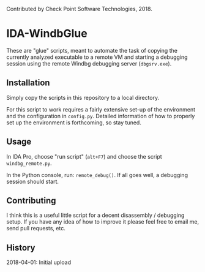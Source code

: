 Contributed by Check Point Software Technologies, 2018.

# IDA-WindbGlue

These are "glue" scripts, meant to automate the task of copying the currently analyzed executable to a remote VM and starting a debugging session using the remote Windbg debugging server (`dbgsrv.exe`).

## Installation

Simply copy the scripts in this repository to a local directory.

For this script to work requires a fairly extensive set-up of the environment and the configuration in `config.py`. Detailed information of how to properly set up the environment is forthcoming, so stay tuned. 

## Usage

In IDA Pro, choose "run script" (`alt+F7`) and choose the script `windbg_remote.py`.

In the Python console, run: `remote_debug()`. If all goes well, a debugging session should start.

## Contributing

I think this is a useful little script for a decent disassembly / debugging setup. If you have any idea of how to improve it please feel free to email me, send pull requests, etc.

## History

2018-04-01: Initial upload 
